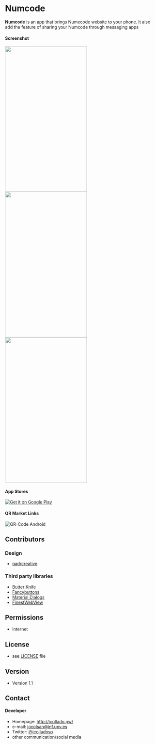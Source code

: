 Numcode
======
**Numcode** is an app that brings Numecode website to your phone. It also add the feature of sharing your Numcode through messaging apps

#### Screenshot
<img src="http://i.imgur.com/cgB1PNW.png" height="480" width="270">
<img src="http://i.imgur.com/agoddub.png" height="480" width="270">
<img src="http://i.imgur.com/4bm8ZOD.png" height="480" width="270">


#### App Stores
<!-- edit this image location -->
[![Get it on Google Play](https://raw.github.com/repat/README-template/master/googleplay.png)](https://play.google.com/store/apps/details?id=jcollado.pw.numcode)

#### QR Market Links
![QR-Code Android](https://chart.googleapis.com/chart?cht=qr&chl=https%3A%2F%2Fplay.google.com%2Fstore%2Fapps%2Fdetails%3Fid%3Djcollado.pw.numcode&chs=180x180&choe=UTF-8&chld=L|2)


## Contributors

### Design
* [qadrcreative](https://www.fiverr.com/qadrcreative)
 

### Third party libraries
* [Butter Knife](https://github.com/JakeWharton/butterknife)
* [Fancybuttons](https://github.com/medyo/Fancybuttons)
* [Material Dialogs](https://github.com/afollestad/material-dialogs)
* [FinestWebView](https://github.com/TheFinestArtist/FinestWebView-Android)
## Permissions
* Internet

## License 
* see [LICENSE](https://github.com/jcolladosp/numcode/blob/master/LICENSE) file

## Version 
* Version 1.1



## Contact
#### Developer
* Homepage: http://jcollado.pw/
* e-mail: jocolsan@inf.upv.es
* Twitter: [@jcolladosp](https://twitter.com/jcolladosp "jcolladosp on twitter")
* other communication/social media
